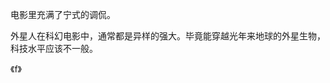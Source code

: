 电影里充满了宁式的调侃。

外星人在科幻电影中，通常都是异样的强大。毕竟能穿越光年来地球的外星生物，科技水平应该不一般。

《f》








<!--stackedit_data:
eyJoaXN0b3J5IjpbOTQ3NjczMTczLDU2NTQxOTM1MywtNDA0NT
M4MjAsMTM2NTY2Mjc5NywxOTAxMTAwODgzXX0=
-->